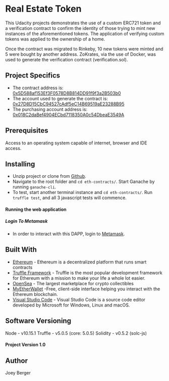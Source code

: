 # Real Estate Token

This Udacity projects demonstrates the use of a custom ERC721 token and a verification contract to confirm the identity of those trying to mint new instances of the aforementioned tokens. The application of verifying custom tokens was applied to the ownership of a home. 

Once the contract was migrated to Rinkeby, 10 new tokens were minted and 5 were bought by another address. ZoKrates, via the use of Docker, was used to generate the verification contract (verification.sol).


## Project Specifics
* The contract address is: [0x5D588af153Ef3F0578D8B814DD91f9f3a2B503b0](https://rinkeby.etherscan.io/address/0x5D588af153Ef3F0578D8B814DD91f9f3a2B503b0)
* The account used to generate the contract is: [0x27D8D15CbC94527cAdf5eC14B69519aE23288B95](https://rinkeby.etherscan.io/address/0x27D8D15CbC94527cAdf5eC14B69519aE23288B95)
*  The purchasing account address is: [0x018C2daBef4904ECbd7118350A0c54DbeaE3549A](https://rinkeby.etherscan.io/address/0x018C2daBef4904ECbd7118350A0c54DbeaE3549A)

## Prerequisites
Access to an operating system capable of internet, browser and IDE access.

## Installing
* Unzip project or clone from [Github](https://github.com/joeyBerger/Real-Estate-Token).
* Navigate to the root folder and `cd eth-contracts/`. Start Ganache by running `ganache-cli`.
* To test, start another terminal instance and `cd eth-contracts/`. Run `truffle test`, and all 3 javascript tests will commence.

#### Running the web application
##### Login To Metamask
* In order to interact with this DAPP, login to [Metamask](https://metamask.io/).

## Built With

* [Ethereum](https://www.ethereum.org/) - Ethereum is a decentralized platform that runs smart contracts
* [Truffle Framework](http://truffleframework.com/) - Truffle is the most popular development framework for Ethereum with a mission to make your life a whole lot easier.
* [OpenSea](https://opensea.io) - The largest marketplace for crypto collectibles
* [MyEtherWallet](https://www.myetherwallet.com/) -Free, client-side interface helping you interact with the Ethereum blockchain.
* [Visual Studio Code](https://code.visualstudio.com) - Visual Studio Code is a source code editor developed by Microsoft for Windows, Linux and macOS.

## Software Versioning
Node  - v10.15.1
Truffle - v5.0.5 (core: 5.0.5)
Solidity - v0.5.2 (solc-js)

#### Project Version 1.0

## Author

Joey Berger
